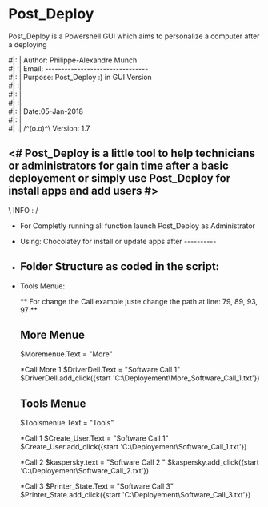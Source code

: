 # Post_Deploy
Post_Deploy is a Powershell GUI which aims to personalize a computer after a deploying 

#|: | Author:  Philippe-Alexandre Munch                           
#| :| Email:   --------------------------------                   
#|: | Purpose: Post_Deploy :)  in GUI Version                     
#| :|                                                             
#|: |                      						                  
#| :|                                                             
#|: |         		Date:05-Jan-2018                             
#|: |                                                      
#| :| 	/^(o.o)^\    Version: 1.7           	                  


<# Post_Deploy is a little tool to help technicians or administrators for gain time after a basic deployement or simply use Post_Deploy for install apps and add users #>
----------------------------------------------------------------------------------------------------------------------------------------
   
   
  \\  INFO : /
   
   - For Completly running all function launch Post_Deploy as Administrator
   
   - Using: Chocolatey for install or update apps after
            ----------
   
   - Folder Structure as coded in the script:
     ---------------------------------------
   

    
 
- Tools Menue:

   ** For change the Call example juste change the path at line: 79, 89, 93, 97 **

  
   More Menue 
   ----------

   $Moremenue.Text = "More"

   *Call More 1
   $DriverDell.Text = "Software Call 1"
   $DriverDell.add_click({start 'C:\Deployement\More_Software_Call_1.txt'})

   Tools Menue
   -----------

   $Toolsmenue.Text = "Tools"

   *Call 1
   $Create_User.Text = "Software Call 1"
   $Create_User.add_click({start 'C:\Deployement\Software_Call_1.txt'})

   *Call 2
   $kaspersky.text = "Software Call 2 "
   $kaspersky.add_click({start 'C:\Deployement\Software_Call_2.txt'})

   *Call 3
   $Printer_State.Text = "Software Call 3"
   $Printer_State.add_click({start 'C:\Deployement\Software_Call_3.txt'})
